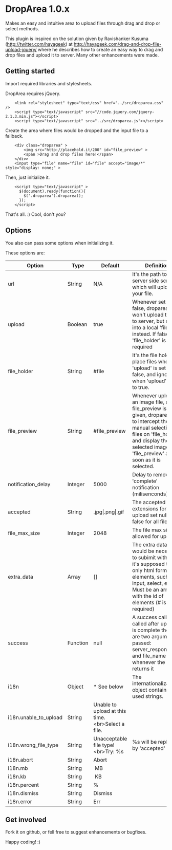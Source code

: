# DropArea 1.0.x

Makes an easy and intuitive area to upload files through drag and drop or select methods. 

This plugin is inspired on the solution given by Ravishanker Kusuma (http://twitter.com/hayageek) 
at http://hayageek.com/drag-and-drop-file-upload-jquery/ where he describes how to create an easy way to 
drag and drop files and upload it to server. Many other enhancements were made.

## Getting started

Import required libraries and stylesheets.

DropArea requires jQuery.

```
    <link rel="stylesheet" type="text/css" href="../src/droparea.css" />
    <script type="text/javascript" src="//code.jquery.com/jquery-2.1.3.min.js"></script>
    <script type="text/javascript" src="../src/droparea.js"></script>
```

Create the area where files would be dropped and the input file to a fallback.

```
    <div class="droparea" >
        <img src="http://placehold.it/200" id="file_preview" >
        <span >Drag and drop files here!</span>
    </div>
    <input type="file" name="file" id="file" accept="image/*" style="display: none;" >
```

Then, just initialize it.

```	
    <script type="text/javascript" >
      $(document).ready(function(){
        $('.droparea').droparea();
      });
    </script>

```

That's all. :) Cool, don't you?

## Options

You also can pass some options when initializing it.

These options are:

Option                | Type            | Default                                                | Definition
--------------------- | --------------- | ------------------------------------------------------ | --------------------------------------------- 
url                   | String          | N/A                                                    | It's the path to the server side script which will upload your file.
upload                | Boolean         | true                                                   | Whenever set to false, droparea won't upload the file to server, but set it into a local 'file' field instead. If false, a 'file_holder' is required
file_holder           | String          | #file                                                  | It's the file holder to place files when 'upload' is set to false, and ignored when 'upload' is set to true.
file_preview          | String          | #file_preview                                          | Whenever uploading an image file, and file_preview is given, droparea tries to intercept the manual selection of files on 'file_holder' and display the selected image on 'file_preview' as soon as it is selected.
notification_delay    | Integer         | 5000                                                   | Delay to remove the 'complete' notification (milisenconds)
accepted              | String          | .jpg&#124;.png&#124;.gif                               | The accepted extensions for upload set null or false for all files
file_max_size         | Integer         | 2048                                                   | The file max size allowed for upload
extra_data            | Array           | []                                                     | The extra data that would be necessary to subimit with file it's supposed to be only html form elements, such as: input, select, etc. Must be an array with the id of elements (# is not required)
success               | Function        | null                                                   | A success callback, called after upload is complete there are two arguments passed: server_response_obj and file_name whenever the server returns it 
i18n                  | Object          | * See below                                            | The internationalization object containing all used strings.
i18n.unable_to_upload | String          | Unable to upload at this time.&lt;br&gt;Select a file. | 
i18n.wrong_file_type  | String          | Unacceptable file type!&lt;br&gt;Try: %s               | %s will be replaced by 'accepted'
i18n.abort            | String          | Abort                                                  | 
i18n.mb               | String          | &nbsp;MB                                               | 
i18n.kb               | String          | &nbsp;KB                                               | 
i18n.percent          | String          | %                                                      | 
i18n.dismiss          | String          | Dismiss                                                | 
i18n.error            | String          | Err                                                    | 


## Get involved

Fork it on github, or fell free to suggest enhancements or bugfixes.

Happy coding! :)